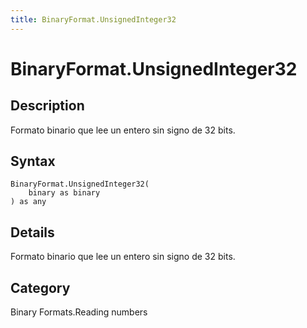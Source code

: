 ```yaml
---
title: BinaryFormat.UnsignedInteger32
---
```


# BinaryFormat.UnsignedInteger32


## Description

Formato binario que lee un entero sin signo de 32 bits.


## Syntax

```powerquery
BinaryFormat.UnsignedInteger32(
    binary as binary
) as any
```


## Details

Formato binario que lee un entero sin signo de 32 bits.



## Category
Binary Formats.Reading numbers
